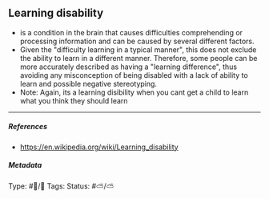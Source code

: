 ## Learning disability

* is a condition in the brain that causes difficulties comprehending or processing information and can be caused by several different factors.
* Given the "difficulty learning in a typical manner", this does not exclude the ability to learn in a different manner. Therefore, some people can be more accurately described as having a "learning difference", thus avoiding any misconception of being disabled with a lack of ability to learn and possible negative stereotyping.
* Note: Again, its a learning disibility when you cant get a child to learn what you think they should learn

---

##### References

* https://en.wikipedia.org/wiki/Learning_disability

##### Metadata

Type: #🔵/🔵 
Tags:
Status: #⛅️/⛅️
